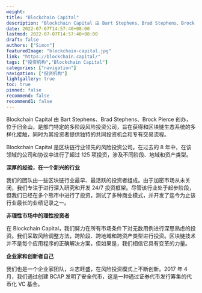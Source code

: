 ```yaml
---
weight: 
title: "Blockchain Capital"
description: "Blockchain Capital 由 Bart Stephens、Brad Stephens、Brock Pierce 创办，位于旧金山，是部门特定的多阶段风险投资公司，旨在获得和区块链生态系统的多样化接触，同时为其投资者..."
date: 2022-07-07T14:57:40+08:00
lastmod: 2022-07-07T14:57:40+08:00
draft: false
authors: ["Simon"]
featuredImage: "blockchain-capital.jpg"
link: "https://blockchain.capital/"
tags: ["投资机构","Blockchain Capital"]
categories: ["navigation"]
navigation: ["投资机构"]
lightgallery: true
toc: true
pinned: false
recommend: false
recommend1: false
---
```

Blockchain Capital 由 Bart Stephens、Brad Stephens、Brock Pierce 创办，位于旧金山，是部门特定的多阶段风险投资公司，旨在获得和区块链生态系统的多样化接触，同时为其投资者提供独特的共同投资机会和专有交易流程。

Blockchain Capital 是区块链行业领先的风险投资公司。在过去的 8 年中，在该领域的公司和协议中进行了超过 125 项投资，涉及不同阶段、地域和资产类型。

**深厚的经验，在一个新兴的行业**

我们的团队由一些区块链行业最早、最活跃的投资者组成。由于加密市场从未关闭，我们专注于进行深入研究和开发 24/7 投资框架。尽管该行业处于起步阶段，但我们已经在多个熊市中进行了投资，测试了多种商业模式，并开发了迄今为止该行业最长的业绩记录之一。

**非理性市场中的理性投资者**

在 Blockchain Capital，我们努力在所有市场条件下对无数用例进行深思熟虑的投资。我们采取风险调整方法，跨阶段、跨地域和跨资产类型进行投资。区块链技术并不是每个应用程序的正确解决方案，但如果是，我们相信它具有变革的力量。

**企业家和创新者自己**

我们也是一个企业家团队，斗志旺盛，在风险投资模式上不断创新。2017 年 4 月，我们通过创建 BCAP 发明了安全代币，这是一种通过证券代币发行筹集的代币化 VC 基金。